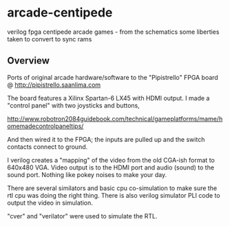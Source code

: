 # arcade-centipede

verilog fpga centipede arcade games - from the schematics
some liberties taken to convert to sync rams

## Overview

Ports of original arcade hardware/software to the "Pipistrello" FPGA board @ http://pipistrello.saanlima.com

The board features a Xilinx Spartan-6 LX45 with HDMI output.  I made a
"control panel" with two joysticks and buttons,

http://www.robotron2084guidebook.com/technical/gameplatforms/mame/homemadecontrolpaneltips/

And then wired it to the FPGA;  the inputs are pulled up and the switch contacts connect to ground.

I verilog creates a "mapping" of the video from the old CGA-ish format
to 640x480 VGA.  Video output is to the HDMI port and audio (sound) to
the sound port.  Nothing like pokey noises to make your day.

There are several similators and basic cpu co-simulation to make sure
the rtl cpu was doing the right thing.  There is also verilog
simulator PLI code to output the video in simulation.

"cver" and "verilator" were used to simulate the RTL.

